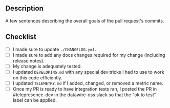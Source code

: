## Description

A few sentences describing the overall goals of the pull request's commits.

## Checklist

<!--
  Please review the requirements for each checkbox, and check them
  off (change "[ ]" to "[x]") as you verify that they are complete.
-->

 - [ ] I made sure to update `./CHANGELOG.yml`.
 - [ ] I made sure to add any docs changes required for my change (including release notes).
 - [ ] My change is adequately tested.
 - [ ] I updated `DEVELOPING.md` with any special dev tricks I had to use to work on this code efficiently.
 - [ ] I updated `TELEMETRY.md` if I added, changed, or removed a metric name.
 - [ ] Once my PR is ready to have integration tests ran, I posted the PR in #telepresence-dev in the datawire-oss slack so that the "ok to test" label can be applied.
